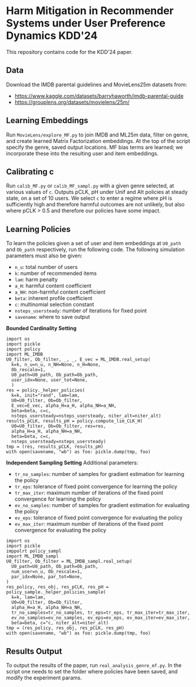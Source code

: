 # Harm Mitigation in Recommender Systems under User Preference Dynamics KDD'24

This repository contains code for the KDD'24 paper.

## Data
Download the IMDB parental guidelines and MovieLens25m datasets from:
- https://www.kaggle.com/datasets/barryhaworth/imdb-parental-guide
- https://grouplens.org/datasets/movielens/25m/

## Learning Embeddings
Run `MovieLens/explore_MF.py` to join IMDB and ML25m data, filter on genre, and create learned Matrix Factorization embeddings. At the top of the script specify the genre, saved output locations. MF bias terms are learned; we incorporate these into the resulting user and item embeddings.

## Calibrating c
Run `calib_MF.py` or `calib_MF_sampl.py` with a given genre selected, at various values of `c`. Outputs pCLK, pH under Unif and Alt policies at steady state, on a set of 10 users. We select `c` to enter a regime where pH is sufficiently high and therefore harmful outcomes are not unlikely, but also where pCLK > 0.5 and therefore our policies have some impact. 

## Learning Policies
To learn the policies given a set of user and item embeddings at `U0_path` and `Ob_path` respectively, run the following code. The following simulation parameters must also be given:
- `n_u`: total number of users
- `k`: number of recommended items
- `lam`: harm penalty
- `a_H`: harmful content coefficient
- `a_NH`: non-harmful content coefficient
- `beta`: inherent profile coefficient
- `c`: multinomial selection constant
- `nsteps_usersteady`: number of iterations for fixed point
- `savename`: where to save output

**Bounded Cardinality Setting**
```
import os
import pickle
import policy
import ML_IMDB
U0_filter, Ob_filter, _, _, E_vec = ML_IMDB.real_setup(
  k=k, n_u=n_u, n_NH=None, n_H=None,
  Ob_rescale=1, 
  U0_path=U0_path, Ob_path=Ob_path,
  user_idx=None, user_tot=None, 
  )
res = policy._helper_policies(
  k=k, init="rand", lam=lam, 
  U0=U0_filter, Ob=Ob_filter, 
  E_vec=E_vec, alpha_H=a_H, alpha_NH=a_NH,
  beta=beta, c=c, 
  nsteps_usersteady=nsteps_usersteady, niter_alt=niter_alt)
results_pCLK, results_pH = policy.compute_lim_CLK_H(
  U0=U0_filter, Ob=Ob_filter, res=res, 
  alpha_H=a_H, alpha_NH=a_NH,
  beta=beta, c=c, 
  nsteps_usersteady=nsteps_usersteady)
tmp = (res, results_pCLK, results_pH)
with open(savename, "wb") as foo: pickle.dump(tmp, foo)
```

**Independent Sampling Setting**
Additional parameters:
- `tr_no_samples`: number of samples for gradient estimation for learning the policy
- `tr_eps`: tolerance of fixed point convergence for learning the policy
- `tr_max_iter`: maximum number of iterations of the fixed point convergence for learning the policy
- `ev_no_samples`: number of samples for gradient estimation for evaluating the policy
- `ev_eps`: tolerance of fixed point convergence for evaluating the policy
- `ev_max_iter`: maximum number of iterations of the fixed point convergence for evaluating the policy

 
```
import os
import pickle
imppolrt policy_sampl
import ML_IMDB_sampl
U0_filter, Ob_filter = ML_IMDB_sampl.real_setup(
  U0_path=U0_path, Ob_path=Ob_path,
  num_user=n_u, Ob_rescale=1,
  par_idx=None, par_tot=None,
)
res_policy, res_obj, res_pCLK, res_pH = policy_sample._helper_policies_sample(
  k=k, lam=lam, 
  U0=U0_filter, Ob=Ob_filter, 
  alpha_H=a_H, alpha_NH=a_NH,
  tr_no_samples=tr_no_samples, tr_eps=tr_eps, tr_max_iter=tr_max_iter,
  ev_no_samples=ev_no_samples, ev_eps=ev_eps, ev_max_iter=ev_max_iter,
  beta=beta, c="c, niter_alt=niter_alt)
tmp = (res_policy, res_obj, res_pCLK, res_pH)
with open(savename, "wb") as foo: pickle.dump(tmp, foo)
```

## Results Output
To output the results of the paper, run `real_analysis_genre_mf.py`. In the script one needs to set the folder where policies have been saved, and modify the experiment params.
